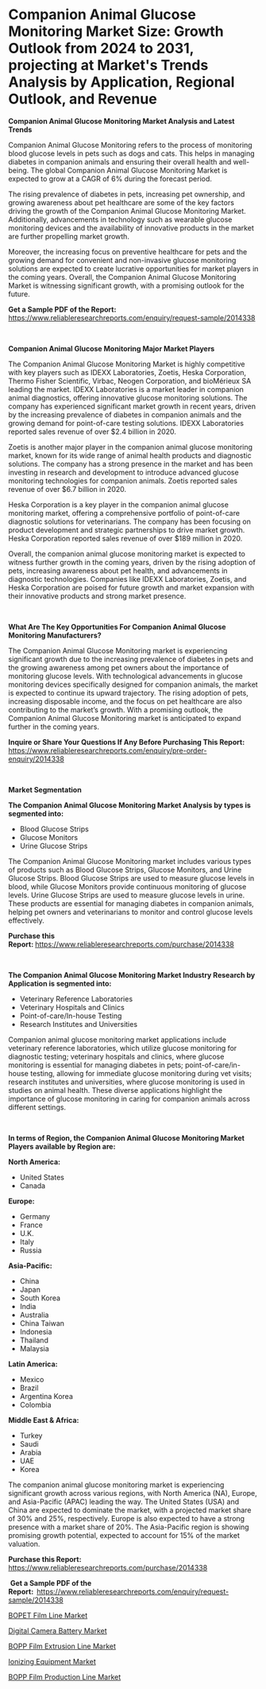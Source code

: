 <p><h1>Companion Animal Glucose Monitoring Market Size: Growth Outlook from 2024 to 2031, projecting at Market's Trends Analysis by Application, Regional Outlook, and Revenue</h1></p><p><strong>Companion Animal Glucose Monitoring Market Analysis and Latest Trends</strong></p>
<p><p>Companion Animal Glucose Monitoring refers to the process of monitoring blood glucose levels in pets such as dogs and cats. This helps in managing diabetes in companion animals and ensuring their overall health and well-being. The global Companion Animal Glucose Monitoring Market is expected to grow at a CAGR of 6% during the forecast period.</p><p>The rising prevalence of diabetes in pets, increasing pet ownership, and growing awareness about pet healthcare are some of the key factors driving the growth of the Companion Animal Glucose Monitoring Market. Additionally, advancements in technology such as wearable glucose monitoring devices and the availability of innovative products in the market are further propelling market growth.</p><p>Moreover, the increasing focus on preventive healthcare for pets and the growing demand for convenient and non-invasive glucose monitoring solutions are expected to create lucrative opportunities for market players in the coming years. Overall, the Companion Animal Glucose Monitoring Market is witnessing significant growth, with a promising outlook for the future.</p></p>
<p><strong>Get a Sample PDF of the Report:&nbsp;</strong> <a href="https://www.reliableresearchreports.com/enquiry/request-sample/2014338">https://www.reliableresearchreports.com/enquiry/request-sample/2014338</a></p>
<p>&nbsp;</p>
<p><strong>Companion Animal Glucose Monitoring Major Market Players</strong></p>
<p><p>The Companion Animal Glucose Monitoring Market is highly competitive with key players such as IDEXX Laboratories, Zoetis, Heska Corporation, Thermo Fisher Scientific, Virbac, Neogen Corporation, and bioMérieux SA leading the market. IDEXX Laboratories is a market leader in companion animal diagnostics, offering innovative glucose monitoring solutions. The company has experienced significant market growth in recent years, driven by the increasing prevalence of diabetes in companion animals and the growing demand for point-of-care testing solutions. IDEXX Laboratories reported sales revenue of over $2.4 billion in 2020. </p><p>Zoetis is another major player in the companion animal glucose monitoring market, known for its wide range of animal health products and diagnostic solutions. The company has a strong presence in the market and has been investing in research and development to introduce advanced glucose monitoring technologies for companion animals. Zoetis reported sales revenue of over $6.7 billion in 2020.</p><p>Heska Corporation is a key player in the companion animal glucose monitoring market, offering a comprehensive portfolio of point-of-care diagnostic solutions for veterinarians. The company has been focusing on product development and strategic partnerships to drive market growth. Heska Corporation reported sales revenue of over $189 million in 2020.</p><p>Overall, the companion animal glucose monitoring market is expected to witness further growth in the coming years, driven by the rising adoption of pets, increasing awareness about pet health, and advancements in diagnostic technologies. Companies like IDEXX Laboratories, Zoetis, and Heska Corporation are poised for future growth and market expansion with their innovative products and strong market presence.</p></p>
<p>&nbsp;</p>
<p><strong>What Are The Key Opportunities For Companion Animal Glucose Monitoring Manufacturers?</strong></p>
<p><p>The Companion Animal Glucose Monitoring market is experiencing significant growth due to the increasing prevalence of diabetes in pets and the growing awareness among pet owners about the importance of monitoring glucose levels. With technological advancements in glucose monitoring devices specifically designed for companion animals, the market is expected to continue its upward trajectory. The rising adoption of pets, increasing disposable income, and the focus on pet healthcare are also contributing to the market’s growth. With a promising outlook, the Companion Animal Glucose Monitoring market is anticipated to expand further in the coming years.</p></p>
<p><strong>Inquire or Share Your Questions If Any Before Purchasing This Report:</strong> <a href="https://www.reliableresearchreports.com/enquiry/pre-order-enquiry/2014338">https://www.reliableresearchreports.com/enquiry/pre-order-enquiry/2014338</a></p>
<p>&nbsp;</p>
<p><strong>Market Segmentation</strong></p>
<p><strong>The Companion Animal Glucose Monitoring Market Analysis by types is segmented into:</strong></p>
<p><ul><li>Blood Glucose Strips</li><li>Glucose Monitors</li><li>Urine Glucose Strips</li></ul></p>
<p><p>The Companion Animal Glucose Monitoring market includes various types of products such as Blood Glucose Strips, Glucose Monitors, and Urine Glucose Strips. Blood Glucose Strips are used to measure glucose levels in blood, while Glucose Monitors provide continuous monitoring of glucose levels. Urine Glucose Strips are used to measure glucose levels in urine. These products are essential for managing diabetes in companion animals, helping pet owners and veterinarians to monitor and control glucose levels effectively.</p></p>
<p><strong>Purchase this Report:&nbsp;</strong><a href="https://www.reliableresearchreports.com/purchase/2014338">https://www.reliableresearchreports.com/purchase/2014338</a></p>
<p>&nbsp;</p>
<p><strong>The Companion Animal Glucose Monitoring Market Industry Research by Application is segmented into:</strong></p>
<p><ul><li>Veterinary Reference Laboratories</li><li>Veterinary Hospitals and Clinics</li><li>Point-of-care/In-house Testing</li><li>Research Institutes and Universities</li></ul></p>
<p><p>Companion animal glucose monitoring market applications include veterinary reference laboratories, which utilize glucose monitoring for diagnostic testing; veterinary hospitals and clinics, where glucose monitoring is essential for managing diabetes in pets; point-of-care/in-house testing, allowing for immediate glucose monitoring during vet visits; research institutes and universities, where glucose monitoring is used in studies on animal health. These diverse applications highlight the importance of glucose monitoring in caring for companion animals across different settings.</p></p>
<p>&nbsp;</p>
<p><strong>In terms of Region, the Companion Animal Glucose Monitoring Market Players available by Region are:</strong></p>
<p>
    <p> <strong> North America: </strong>
        <ul>
            <li>United States</li>
            <li>Canada</li>
        </ul>
        </p> 
    <p> <strong> Europe: </strong>
        <ul>
            <li>Germany</li>
            <li>France</li>
            <li>U.K.</li>
            <li>Italy</li>
            <li>Russia</li>
        </ul>
        </p> 
    <p> <strong> Asia-Pacific: </strong>
        <ul>
            <li>China</li>
            <li>Japan</li>
            <li>South Korea</li>
            <li>India</li>
            <li>Australia</li>
            <li>China Taiwan</li>
            <li>Indonesia</li>
            <li>Thailand</li>
            <li>Malaysia</li>
        </ul>
        </p> 
    <p> <strong> Latin America: </strong>
        <ul>
            <li>Mexico</li>
            <li>Brazil</li>
            <li>Argentina Korea</li>
            <li>Colombia</li>
        </ul>
        </p> 
    <p> <strong> Middle East & Africa: </strong>
        <ul>
            <li>Turkey</li>
            <li>Saudi</li>
            <li>Arabia</li>
            <li>UAE</li>
            <li>Korea</li>
        </ul>
    </p>
    </p>
<p><p>The companion animal glucose monitoring market is experiencing significant growth across various regions, with North America (NA), Europe, and Asia-Pacific (APAC) leading the way. The United States (USA) and China are expected to dominate the market, with a projected market share of 30% and 25%, respectively. Europe is also expected to have a strong presence with a market share of 20%. The Asia-Pacific region is showing promising growth potential, expected to account for 15% of the market valuation.</p></p>
<p><strong>Purchase this Report: </strong><a href="https://www.reliableresearchreports.com/purchase/2014338">https://www.reliableresearchreports.com/purchase/2014338</a></p>
<p>&nbsp;<strong>Get a Sample PDF of the Report:&nbsp;&nbsp;</strong><a href="https://www.reliableresearchreports.com/enquiry/request-sample/2014338">https://www.reliableresearchreports.com/enquiry/request-sample/2014338</a></p>
<p><strong></strong></p>
<p><p><a href="https://valiant-lunge-8fe.notion.site/BOPET-Film-Line-Market-Size-Share-Trends-Analysis-Report-By-Material-By-Type-By-End-user-By-Re-3fb6fe54399d46c2a3ca1da41c9e4b32">BOPET Film Line Market</a></p><p><a href="https://view.publitas.com/reportprime-1/digital-camera-battery-market-size-share-trends-analysis-report-by-application-regional-outlook-competitive-strategies-and-segment-forecasts-2024-2031/">Digital Camera Battery Market</a></p><p><a href="https://artistic-helicopter-ca9.notion.site/BOPP-Film-Extrusion-Line-Market-Size-Global-Industry-Overview-Market-Segmentation-and-Forecast-20-75de23dd5b064e2f8905775c2f8e0b49">BOPP Film Extrusion Line Market</a></p><p><a href="https://view.publitas.com/reportprime-1/ionizing-equipment-market-size-evaluating-its-market-trends-growth-and-projections-2024-2031/">Ionizing Equipment Market</a></p><p><a href="https://picayune-night-cbd.notion.site/BOPP-Film-Production-Line-Market-with-the-goal-of-estimating-the-market-size-and-future-growth-poten-5af6883741744408aefba433267be849">BOPP Film Production Line Market</a></p></p>